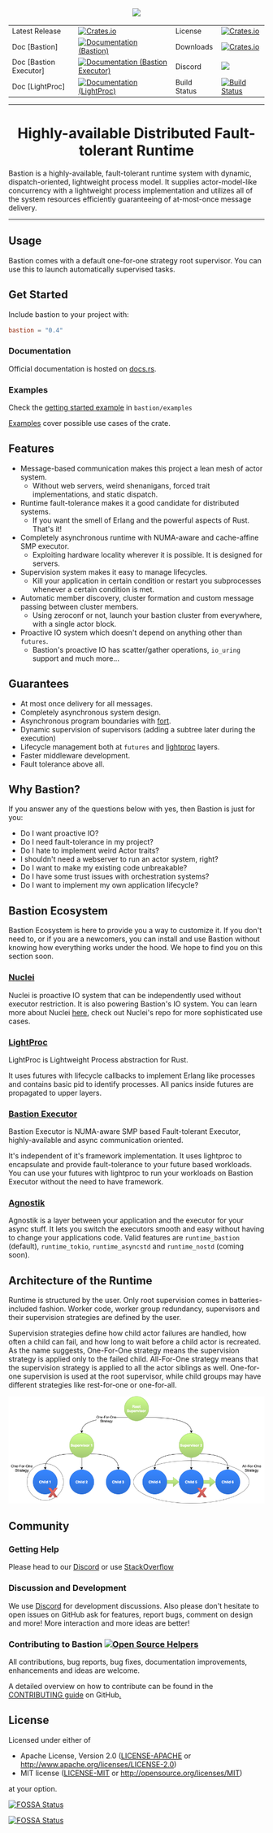 <div align="center">
  <img src="https://github.com/bastion-rs/bastion/blob/master/img/bastion.png"><br>
</div>

<table align="center">
  <tr>
    <td>Latest Release</td>
    <td>
      <a href="https://crates.io/crates/bastion">
      <img alt="Crates.io" src="https://img.shields.io/crates/v/bastion.svg?style=popout-square">
      </a>
    </td>
    <td>License</td>
    <td>
      <a href="https://github.com/bastion-rs/bastion/blob/master/LICENSE">
      <img alt="Crates.io" src="https://img.shields.io/crates/l/bastion.svg?style=popout-square">
      </a>
    </td>
  </tr>
  <tr>
    <td>Doc [Bastion]</td>
    <td>
      <a href="https://docs.rs/bastion">
      <img alt="Documentation (Bastion)" src="https://img.shields.io/badge/rustdoc-bastion-blue.svg" />
      </a>
    </td>
    <td>Downloads</td>
    <td>
      <a href="https://crates.io/crates/bastion">
      <img alt="Crates.io" src="https://img.shields.io/crates/d/bastion.svg?style=popout-square">
      </a>
    </td>
  </tr>
  <tr>
  <td>Doc [Bastion Executor]</td>
    <td>
      <a href="https://docs.rs/bastion-executor">
      <img alt="Documentation (Bastion Executor)" src="https://img.shields.io/badge/rustdoc-bastion_executor-blue.svg" />
      </a>
    </td>
    <td>Discord</td>
    <td>
      <a href="https://discord.gg/DqRqtRT">
      <img src="https://img.shields.io/discord/628383521450360842.svg?logo=discord" />
      </a>
    </td>
  </tr>
  <tr>
  </tr>
  <tr>
    <td>Doc [LightProc]</td>
    <td>
      <a href="https://docs.rs/lightproc">
      <img alt="Documentation (LightProc)" src="https://img.shields.io/badge/rustdoc-lightproc-blue.svg" />
      </a>
    </td>
    <td>Build Status</td>
    <td>
      <a href="https://github.com/bastion-rs/bastion/actions">
      <img alt="Build Status" src="https://github.com/bastion-rs/bastion/workflows/CI/badge.svg" />
      </a>
    </td>
  </tr>
</table>

---

<h1 align="center">Highly-available Distributed Fault-tolerant Runtime</h1>

Bastion is a highly-available, fault-tolerant runtime system with dynamic, dispatch-oriented, lightweight process model. It supplies actor-model-like concurrency with a lightweight process implementation and utilizes all of the system resources efficiently guaranteeing of at-most-once message delivery.

---

## Usage

Bastion comes with a default one-for-one strategy root supervisor.
You can use this to launch automatically supervised tasks.

## Get Started

Include bastion to your project with:
```toml
bastion = "0.4"
```

### Documentation

Official documentation is hosted on [docs.rs](https://docs.rs/bastion).

### Examples

Check the [getting started example](https://github.com/bastion-rs/bastion/blob/master/src/bastion/examples/getting_started.rs) in <code>bastion/examples</code>

[Examples](https://github.com/bastion-rs/bastion/blob/master/src/bastion/examples) cover possible use cases of the crate.

## Features
* Message-based communication makes this project a lean mesh of actor system.
    * Without web servers, weird shenanigans, forced trait implementations, and static dispatch.
* Runtime fault-tolerance makes it a good candidate for distributed systems.
    * If you want the smell of Erlang and the powerful aspects of Rust. That's it!
* Completely asynchronous runtime with NUMA-aware and cache-affine SMP executor.
    * Exploiting hardware locality wherever it is possible. It is designed for servers.
* Supervision system makes it easy to manage lifecycles.
    * Kill your application in certain condition or restart you subprocesses whenever a certain condition is met.
* Automatic member discovery, cluster formation and custom message passing between cluster members.
    * Using zeroconf or not, launch your bastion cluster from everywhere, with a single actor block.
* Proactive IO system which doesn't depend on anything other than `futures`.
    * Bastion's proactive IO has scatter/gather operations, `io_uring` support and much more...

## Guarantees
* At most once delivery for all messages.
* Completely asynchronous system design.
* Asynchronous program boundaries with [fort](https://github.com/bastion-rs/fort).
* Dynamic supervision of supervisors (adding a subtree later during the execution)
* Lifecycle management both at `futures` and [lightproc](https://github.com/bastion-rs/bastion/tree/master/src/lightproc) layers.
* Faster middleware development.
* Fault tolerance above all.

## Why Bastion?
If you answer any of the questions below with yes, then Bastion is just for you:
* Do I want proactive IO?
* Do I need fault-tolerance in my project?
* Do I hate to implement weird Actor traits?
* I shouldn't need a webserver to run an actor system, right?
* Do I want to make my existing code unbreakable?
* Do I have some trust issues with orchestration systems?
* Do I want to implement my own application lifecycle?

## Bastion Ecosystem

Bastion Ecosystem is here to provide you a way to customize it. If you don't need to, or if you are a newcomers, you can install and use Bastion without knowing how everything works under the hood. We hope to find you on this section soon.

### [Nuclei](https://github.com/vertexclique/nuclei)
Nuclei is proactive IO system that can be independently used without executor restriction. It is also powering Bastion's IO system.
You can learn more about Nuclei [here](https://github.com/vertexclique/nuclei), check out Nuclei's repo for more sophisticated use cases.

### [LightProc](https://github.com/bastion-rs/bastion/tree/master/src/lightproc)

LightProc is Lightweight Process abstraction for Rust.

It uses futures with lifecycle callbacks to implement Erlang like processes and contains basic pid to identify processes.
All panics inside futures are propagated to upper layers.

### [Bastion Executor](https://github.com/bastion-rs/bastion/tree/master/src/bastion-executor)

Bastion Executor is NUMA-aware SMP based Fault-tolerant Executor, highly-available and async communication oriented.

It's independent of it's framework implementation. It uses lightproc to encapsulate and provide fault-tolerance to your future based workloads. You can use your futures with lightproc to run your workloads on Bastion Executor without the need to have framework.

### [Agnostik](https://github.com/bastion-rs/agnostik)
Agnostik is a layer between your application and the executor for your async stuff. It lets you switch the executors smooth and easy without having to change your applications code. Valid features are `runtime_bastion` (default), `runtime_tokio`, `runtime_asyncstd` and `runtime_nostd` (coming soon).

## Architecture of the Runtime
Runtime is structured by the user. Only root supervision comes in batteries-included fashion.
Worker code, worker group redundancy, supervisors and their supervision strategies are defined by the user.

Supervision strategies define how child actor failures are handled, how often a child can fail, and how long to wait before a child actor is recreated. As the name suggests, One-For-One strategy means the supervision strategy is applied only to the failed child. All-For-One strategy means that the supervision strategy is applied to all the actor siblings as well. One-for-one supervision is used at the root supervisor, while child groups may have different strategies like rest-for-one or one-for-all.

![Bastion Architecture](img/bastion-architecture.png)

## Community
### Getting Help
Please head to our [Discord](https://discord.gg/DqRqtRT) or use [StackOverflow](https://stackoverflow.com/questions/tagged/bastion)

### Discussion and Development
We use [Discord](https://discord.gg/DqRqtRT) for development discussions. Also please don't hesitate to open issues on GitHub ask for features, report bugs, comment on design and more!
More interaction and more ideas are better!

### Contributing to Bastion [![Open Source Helpers](https://www.codetriage.com/bastion-rs/bastion/badges/users.svg)](https://www.codetriage.com/bastion-rs/bastion)

All contributions, bug reports, bug fixes, documentation improvements, enhancements and ideas are welcome.

A detailed overview on how to contribute can be found in the  [CONTRIBUTING guide](https://github.com/bastion-rs/.github/blob/master/CONTRIBUTING.md) on GitHub[.](https://youtu.be/w55YCDzZjvA)

## License

Licensed under either of

 * Apache License, Version 2.0 ([LICENSE-APACHE](LICENSE-APACHE) or http://www.apache.org/licenses/LICENSE-2.0)
 * MIT license ([LICENSE-MIT](LICENSE-MIT) or http://opensource.org/licenses/MIT)

at your option.

[![FOSSA Status](https://app.fossa.io/api/projects/git%2Bgithub.com%2Fbastion-rs%2Fbastion.svg?type=large)](https://app.fossa.io/projects/git%2Bgithub.com%2Fbastion-rs%2Fbastion?ref=badge_large)

[![FOSSA Status](https://app.fossa.io/api/projects/git%2Bgithub.com%2Fbastion-rs%2Fbastion.svg?type=shield)](https://app.fossa.io/projects/git%2Bgithub.com%2Fbastion-rs%2Fbastion?ref=badge_shield)
